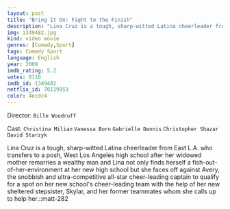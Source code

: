 ```yaml
---
layout: post
title: "Bring It On: Fight to the Finish"
description: "Lina Cruz is a tough, sharp-witted Latina cheerleader from East L.A. who transfers to a posh, West Los Angeles high school after her widowed mother remarries a wealthy man and Lina not only finds herself a fish-out-of-her-environment at her new high school but she faces off against Avery, the snobbish and ultra-competitive all-star cheer-leading captain to qualify for a spot on her new school's cheer-leading team with the help of her new sheltered stepsister, Skylar, and her former teammates whom she calls up to help her..."
img: 1349482.jpg
kind: video movie
genres: [Comedy,Sport]
tags: Comedy Sport 
language: English
year: 2009
imdb_rating: 5.2
votes: 8110
imdb_id: 1349482
netflix_id: 70119953
color: 4ecdc4
---
```

Director: `Bille Woodruff`  

Cast: `Christina Milian` `Vanessa Born` `Gabrielle Dennis` `Christopher Shazar` `David Starzyk` 

Lina Cruz is a tough, sharp-witted Latina cheerleader from East L.A. who transfers to a posh, West Los Angeles high school after her widowed mother remarries a wealthy man and Lina not only finds herself a fish-out-of-her-environment at her new high school but she faces off against Avery, the snobbish and ultra-competitive all-star cheer-leading captain to qualify for a spot on her new school's cheer-leading team with the help of her new sheltered stepsister, Skylar, and her former teammates whom she calls up to help her.::matt-282